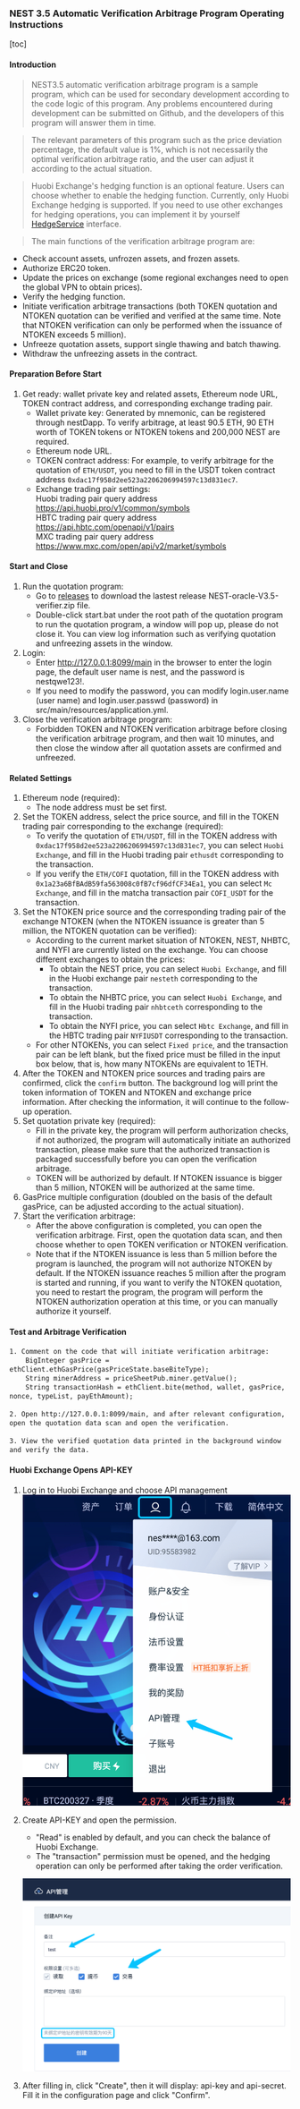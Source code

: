 ### NEST 3.5 Automatic Verification Arbitrage Program Operating Instructions
[toc]


#### Introduction
>NEST3.5 automatic verification arbitrage program is a sample program, which can be used for secondary development according to the code logic of this program. Any problems encountered during development can be submitted on Github, and the developers of this program will answer them in time.

>The relevant parameters of this program such as the price deviation percentage, the default value is 1%, which is not necessarily the optimal verification arbitrage ratio, and the user can adjust it according to the actual situation.

>Huobi Exchange's hedging function is an optional feature. Users can choose whether to enable the hedging function. Currently, only Huobi Exchange hedging is supported. If you need to use other exchanges for hedging operations, you can implement it by yourself [HedgeService](https://github.com/NEST-Protocol/NEST-oracle-V3.5-verifier/blob/master/src/main/java/com/nest/ib/service/HedgeService.java) interface.

>The main functions of the verification arbitrage program are:
   * Check account assets, unfrozen assets, and frozen assets.
   * Authorize ERC20 token.
   * Update the prices on exchange (some regional exchanges need to open the global VPN to obtain prices).
   * Verify the hedging function.
   * Initiate verification arbitrage transactions (both TOKEN quotation and NTOKEN quotation can be verified and verified at the same time. Note that NTOKEN verification can only be performed when the issuance of NTOKEN exceeds 5 million).
   * Unfreeze quotation assets, support single thawing and batch thawing.
   * Withdraw the unfreezing assets in the contract.

#### Preparation Before Start

1. Get ready: wallet private key and related assets, Ethereum node URL, TOKEN contract address, and corresponding exchange trading pair.
   * Wallet private key:
    Generated by mnemonic, can be registered through nestDapp. To verify arbitrage, at least 90.5 ETH, 90 ETH worth of TOKEN tokens or NTOKEN tokens and 200,000 NEST are required.
   * Ethereum node URL.
   * TOKEN contract address:
    For example, to verify arbitrage for the quotation of `ETH/USDT`, you need to fill in the USDT token contract address `0xdac17f958d2ee523a2206206994597c13d831ec7`.
   * Exchange trading pair settings:
    <br/>Huobi trading pair query address https://api.huobi.pro/v1/common/symbols
    <br/>HBTC trading pair query address https://api.hbtc.com/openapi/v1/pairs
    <br/>MXC trading pair query address https://www.mxc.com/open/api/v2/market/symbols

#### Start and Close

1. Run the quotation program:
   * Go to [releases](https://github.com/NEST-Protocol/NEST-oracle-V3.5-verifier/releases) to download the lastest release NEST-oracle-V3.5-verifier.zip file.
   * Double-click start.bat under the root path of the quotation program to run the quotation program, a window will pop up, please do not close it. You can view log information such as verifying quotation and unfreezing assets in the window.
2. Login:
   * Enter http://127.0.0.1:8099/main in the browser to enter the login page, the default user name is nest, and the password is nestqwe123!.
   * If you need to modify the password, you can modify login.user.name (user name) and login.user.passwd (password) in src/main/resources/application.yml.
3. Close the verification arbitrage program:
   * Forbidden TOKEN and NTOKEN verification arbitrage before closing the verification arbitrage program, and then wait 10 minutes, and then close the window after all quotation assets are confirmed and unfreezed.

#### Related Settings

1. Ethereum node (required):
   * The node address must be set first.
2. Set the TOKEN address, select the price source, and fill in the TOKEN trading pair corresponding to the exchange (required):
   * To verify the quotation of `ETH/USDT`, fill in the TOKEN address with `0xdac17f958d2ee523a2206206994597c13d831ec7`, you can select `Huobi Exchange`, and fill in the Huobi trading pair `ethusdt` corresponding to the transaction.
   * If you verify the `ETH/COFI` quotation, fill in the TOKEN address with `0x1a23a6BfBAdB59fa563008c0fB7cf96dfCF34Ea1`, you can select `Mc Exchange`, and fill in the matcha transaction pair `COFI_USDT` for the transaction.
3. Set the NTOKEN price source and the corresponding trading pair of the exchange NTOKEN (when the NTOKEN issuance is greater than 5 million, the NTOKEN quotation can be verified):
    * According to the current market situation of NTOKEN, NEST, NHBTC, and NYFI are currently listed on the exchange. You can choose different exchanges to obtain the prices:
      * To obtain the NEST price, you can select `Huobi Exchange`, and fill in the Huobi exchange pair `nesteth` corresponding to the transaction.
      * To obtain the NHBTC price, you can select `Huobi Exchange`, and fill in the Huobi trading pair `nhbtceth` corresponding to the transaction.
      * To obtain the NYFI price, you can select `Hbtc Exchange`, and fill in the HBTC trading pair `NYFIUSDT` corresponding to the transaction.
    * For other NTOKENs, you can select `Fixed price`, and the transaction pair can be left blank, but the fixed price must be filled in the input box below, that is, how many NTOKENs are equivalent to 1ETH.
4. After the TOKEN and NTOKEN price sources and trading pairs are confirmed, click the `confirm` button. The background log will print the token information of TOKEN and NTOKEN and exchange price information. After checking the information, it will continue to the follow-up operation.
5. Set quotation private key (required):
   * Fill in the private key, the program will perform authorization checks, if not authorized, the program will automatically initiate an authorized transaction, please make sure that the authorized transaction is packaged successfully before you can open the verification arbitrage.
   * TOKEN will be authorized by default. If NTOKEN issuance is bigger than 5 million, NTOKEN will be authorized at the same time.
6. GasPrice multiple configuration (doubled on the basis of the default gasPrice, can be adjusted according to the actual situation).
7. Start the verification arbitrage:
   * After the above configuration is completed, you can open the verification arbitrage. First, open the quotation data scan, and then choose whether to open TOKEN verification or NTOKEN verification.
   * Note that if the NTOKEN issuance is less than 5 million before the program is launched, the program will not authorize NTOKEN by default. If the NTOKEN issuance reaches 5 million after the program is started and running, if you want to verify the NTOKEN quotation, you need to restart the program, the program will perform the NTOKEN authorization operation at this time, or you can manually authorize it yourself.

#### Test and Arbitrage Verification
```
1. Comment on the code that will initiate verification arbitrage:   
    BigInteger gasPrice = ethClient.ethGasPrice(gasPriceState.baseBiteType);
    String minerAddress = priceSheetPub.miner.getValue();
    String transactionHash = ethClient.bite(method, wallet, gasPrice, nonce, typeList, payEthAmount);

2. Open http://127.0.0.1:8099/main, and after relevant configuration, open the quotation data scan and open the verification.

3. View the verified quotation data printed in the background window and verify the data.

```

#### Huobi Exchange Opens API-KEY

1. Log in to Huobi Exchange and choose API management
   ![](./picture/API-KEY-1.png)

2. Create API-KEY and open the permission.

    * "Read" is enabled by default, and you can check the balance of Huobi Exchange.
    * The "transaction" permission must be opened, and the hedging operation can only be performed after taking the order verification.

   ![](./picture/API-KEY-2.png)

3. After filling in, click "Create", then it will display: api-key and api-secret. Fill it in the configuration page and click "Confirm".
